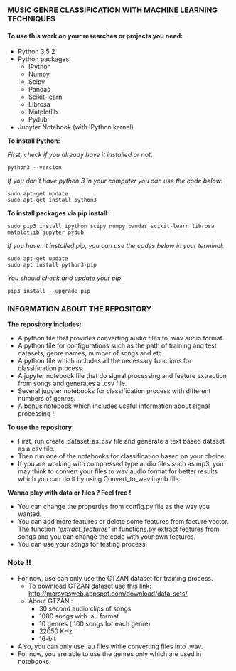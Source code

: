 ### MUSIC GENRE CLASSIFICATION WITH MACHINE LEARNING TECHNIQUES	

#### To use this work on your researches or projects you need:
* Python 3.5.2
* Python packages:
	* IPython
	* Numpy
	* Scipy
	* Pandas
	* Scikit-learn
	* Librosa
	* Matplotlib
	* Pydub
* Jupyter Notebook (with IPython kernel)
	
**To install Python:**

_First, check if you already have it installed or not_.
~~~~
python3 --version
~~~~
_If you don't have python 3 in your computer you can use the code below_:
~~~~
sudo apt-get update
sudo apt-get install python3
~~~~

**To install packages via pip install:**
~~~~
sudo pip3 install ipython scipy numpy pandas scikit-learn librosa matplotlib jupyter pydub
~~~~
_If you haven't installed pip, you can use the codes below in your terminal_:
~~~~
sudo apt-get update
sudo apt install python3-pip
~~~~
_You should check and update your pip_:
~~~~
pip3 install --upgrade pip
~~~~

### INFORMATION ABOUT THE REPOSITORY 
**The repository includes:**
* A python file that provides converting audio files to .wav audio format.
* A python file for configurations such as the path of training and test datasets, genre names, number of songs and etc.
* A python file which includes all the necessary functions for classification process.
* A jupyter notebook file that do signal processing and feature extraction from songs and generates a .csv file.
* Several jupyter notebooks for classification process with different numbers of genres.
* A bonus notebook which includes useful information about signal processing !!

**To use the repository:**
* First, run create_dataset_as_csv file and generate a text based dataset as a csv file.
* Then run one of the notebooks for classification based on your choice.
* If you are working with compressed type audio files such as mp3, you may think to convert your files to wav audio format for
 better results which you can do it by using Convert_to_wav.ipynb file.

**Wanna play with data or files ? Feel free !**
* You can change the properties from config.py file as the way you wanted.
* You can add more features or delete some features from faeture vector. The function _"extract_features"_ in functions.py
 extract features from songs and you can change the code with your own features.
* You can use your songs for testing process.

### Note !!

* For now, use can only use the GTZAN dataset for training process.
	* To download GTZAN dataset use this link: http://marsyasweb.appspot.com/download/data_sets/ 
	* About GTZAN : 
	 	- 30 second audio clips of songs
		- 1000 songs with .au format
		- 10 genres ( 100 songs for each genre)
		- 22050 KHz
		- 16-bit
* Also, you can only use .au files while converting files into .wav.
* For now, you are able to use the genres only which are used in notebooks.




